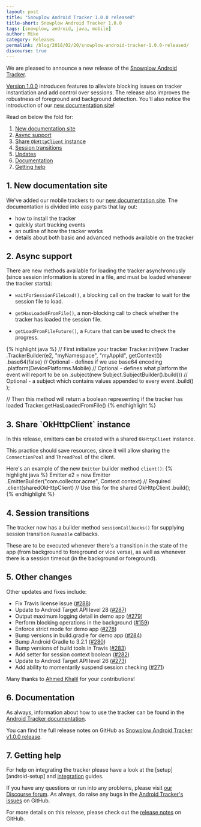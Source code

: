 ```yaml
---
layout: post
title: "Snowplow Android Tracker 1.0.0 released"
title-short: Snowplow Android Tracker 1.0.0
tags: [snowplow, android, java, mobile]
author: Mike
category: Releases
permalink: /blog/2018/02/20/snowplow-android-tracker-1.0.0-released/
discourse: true
---
```


We are pleased to announce a new release of the [Snowplow Android Tracker][repo].

[Version 1.0.0][release-notes] introduces features to alleviate blocking issues on tracker instantiation and add control over sessions. The release also improves the robustness of foreground and background detection. You'll also notice the introduction of our [new documentation site][docs]!

Read on below the fold for:

1. [New documentation site](#new-docs)
2. [Async support](#async-support)
3. [Share `OkHttpClient` instance](#okhttp)
4. [Session transitions](#session-transitions)
5. [Updates](#updates)
6. [Documentation](#docs)
7. [Getting help](#help)

<!--more-->

<h2 id="new-docs">1. New documentation site</h2>

We've added our mobile trackers to our [new documentation site][docs]. The documentation is divided into easy parts that lay out:

* how to install the tracker
* quickly start tracking events
* an outline of how the tracker works
* details about both basic and advanced methods available on the tracker

<h2 id="async-support">2. Async support</h2>

There are new methods available for loading the tracker asynchronously (since session information is stored in a file, and must be loaded whenever the tracker starts):

* `waitForSessionFileLoad()`, a blocking call on the tracker to wait for the session file to load.

* `getHasLoadedFromFile()`, a non-blocking call to check whether the tracker has loaded the session file.

* `getLoadFromFileFuture()`, a `Future` that can be used to check the progress.

{% highlight java %}
// First initialize your tracker
Tracker.init(new Tracker
  .TrackerBuilder(e2, "myNamespace", "myAppId", getContext())
  .base64(false) // Optional - defines if we use base64 encoding
  .platform(DevicePlatforms.Mobile) // Optional - defines what platform the event will report to be on
  .subject(new Subject.SubjectBuilder().build()) // Optional - a subject which contains values appended to every event
  .build()
);

// Then this method will return a boolean representing if the tracker has loaded
Tracker.getHasLoadedFromFile()
{% endhighlight %}

<h2 id="okhttp">3. Share `OkHttpClient` instance</h2>

In this release, emitters can be created with a shared `OkHttpClient` instance.

This practice should save resources, since it will allow sharing the `ConnectionPool` and `ThreadPool` of the client.

Here's an example of the new `Emitter` builder method `client()`:
{% highlight java %}
Emitter e2 = new Emitter
        .EmitterBuilder("com.collector.acme", Context context) // Required
        .client(sharedOkHttpClient) // Use this for the shared OkHttpClient
        .build();
{% endhighlight %}

<h2 id="session-transitions">4. Session transitions</h2>

The tracker now has a builder method `sessionCallbacks()` for supplying session transition `Runnable` callbacks.

These are to be executed whenever there's a transition in the state of the app (from background to foreground or vice versa), as well as whenever there is a session timeout (in the background or foreground).

<h2 id="updates">5. Other changes</h2>

Other updates and fixes include:

* Fix Travis license issue ([#288][288])
* Update to Android Target API level 28 ([#287][287])
* Output maximum logging detail in demo app ([#279][279])
* Perform blocking operations in the background ([#159][159])
* Enforce strict mode for demo app ([#278][278])
* Bump versions in build.gradle for demo app ([#284][284])
* Bump Android Gradle to 3.2.1 ([#280][280])
* Bump versions of build tools in Travis ([#283][283])
* Add setter for session context boolean ([#282][282])
* Update to Android Target API level 26 ([#273][273])
* Add ability to momentarily suspend session checking ([#271][271])

Many thanks to [Ahmed Khalil][ahmed] for your contributions!

<h2 id="docs">6. Documentation</h2>

As always, information about how to use the tracker can be found in the [Android Tracker documentation][docs].

You can find the full release notes on GitHub as [Snowplow Android Tracker v1.0.0 release][release-notes].

<h2 id="help">7. Getting help</h2>

For help on integrating the tracker please have a look at the [setup][android-setup] and [integration][integration] guides.

If you have any questions or run into any problems, please visit [our Discourse forum][discourse]. As always, do raise any bugs in the [Android Tracker's issues][android-issues] on GitHub.

For more details on this release, please check out the [release notes][release-notes] on GitHub.

[repo]: https://github.com/snowplow/snowplow-android-tracker
[docs]: http://docs.snowplowanalytics.com/open-source/snowplow/trackers/android-tracker/1.0.0/
[release-notes]: https://github.com/snowplow/snowplow-android-tracker/releases/tag/1.0.0

[android-issues]: https://github.com/snowplow/snowplow-android-tracker/issues

[288]: https://github.com/snowplow/snowplow-android-tracker/issues/288
[287]: https://github.com/snowplow/snowplow-android-tracker/issues/287
[285]: https://github.com/snowplow/snowplow-android-tracker/issues/285
[269]: https://github.com/snowplow/snowplow-android-tracker/issues/269
[279]: https://github.com/snowplow/snowplow-android-tracker/issues/279
[159]: https://github.com/snowplow/snowplow-android-tracker/issues/159
[278]: https://github.com/snowplow/snowplow-android-tracker/issues/278
[284]: https://github.com/snowplow/snowplow-android-tracker/issues/284
[280]: https://github.com/snowplow/snowplow-android-tracker/issues/280
[283]: https://github.com/snowplow/snowplow-android-tracker/issues/283
[281]: https://github.com/snowplow/snowplow-android-tracker/issues/281
[282]: https://github.com/snowplow/snowplow-android-tracker/issues/282
[272]: https://github.com/snowplow/snowplow-android-tracker/issues/272
[273]: https://github.com/snowplow/snowplow-android-tracker/issues/273
[271]: https://github.com/snowplow/snowplow-android-tracker/issues/271
[268]: https://github.com/snowplow/snowplow-android-tracker/issues/268

[demo-walkthrough]: https://github.com/snowplow/snowplow/wiki/Android-app-walkthrough#walkthrough
[integration]: https://github.com/snowplow/snowplow/wiki/Android-Integration
[testing]: https://github.com/snowplow/snowplow/wiki/Android-Testing-locally-and-Debugging

[ahmed]: https://github.com/R4md4c

[discourse]: http://discourse.snowplowanalytics.com/